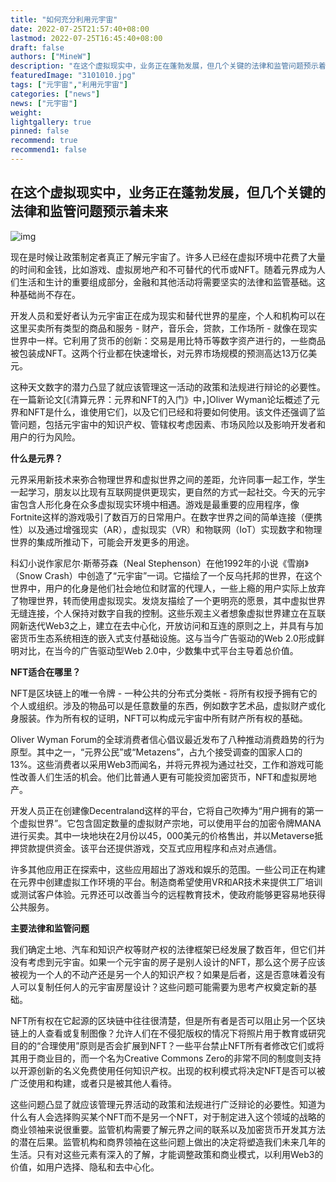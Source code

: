 ```yaml
---
title: "如何充分利用元宇宙"
date: 2022-07-25T21:57:40+08:00
lastmod: 2022-07-25T16:45:40+08:00
draft: false
authors: ["MineW"]
description: "在这个虚拟现实中，业务正在蓬勃发展，但几个关键的法律和监管问题预示着未来。"
featuredImage: "3101010.jpg"
tags: ["元宇宙","利用元宇宙"]
categories: ["news"]
news: ["元宇宙"]
weight: 
lightgallery: true
pinned: false
recommend: true
recommend1: false
---
```


## 在这个虚拟现实中，业务正在蓬勃发展，但几个关键的法律和监管问题预示着未来

![img](https://www.oliverwymanforum.com/future-of-money/2022/may/how-to-make-the-most-out-of-the-metaverse/_jcr_content/banner.coreimg.jpeg/1652730500787/metaverse-image.jpeg)

现在是时候让政策制定者真正了解元宇宙了。许多人已经在虚拟环境中花费了大量的时间和金钱，比如游戏、虚拟房地产和不可替代的代币或NFT。随着元界成为人们生活和生计的重要组成部分，金融和其他活动将需要坚实的法律和监管基础。这种基础尚不存在。

开发人员和爱好者认为元宇宙正在成为现实和替代世界的星座，个人和机构可以在这里买卖所有类型的商品和服务 - 财产，音乐会，贷款，工作场所 - 就像在现实世界中一样。它利用了货币的创新：交易是用比特币等数字资产进行的，一些商品被包装成NFT。这两个行业都在快速增长，对元界市场规模的预测高达13万亿美元。

这种天文数字的潜力凸显了就应该管理这一活动的政策和法规进行辩论的必要性。在一篇新论文[《清算元界：元界和NFT的入门》中，]Oliver Wyman论坛概述了元界和NFT是什么，谁使用它们，以及它们已经和将要如何使用。该文件还强调了监管问题，包括元宇宙中的知识产权、管辖权考虑因素、市场风险以及影响开发者和用户的行为风险。


**什么是元界？**

元界采用新技术来弥合物理世界和虚拟世界之间的差距，允许同事一起工作，学生一起学习，朋友以比现有互联网提供更现实，更自然的方式一起社交。今天的元宇宙包含人形化身在众多虚拟现实环境中相遇。游戏是最重要的应用程序，像Fortnite这样的游戏吸引了数百万的日常用户。在数字世界之间的简单连接（便携性）以及通过增强现实（AR），虚拟现实（VR）和物联网（IoT）实现数字和物理世界的集成所推动下，可能会开发更多的用途。

科幻小说作家尼尔·斯蒂芬森（Neal Stephenson）在他1992年的小说《雪崩》（Snow Crash）中创造了“元宇宙”一词。它描绘了一个反乌托邦的世界，在这个世界中，用户的化身是他们社会地位和财富的代理人，一些上瘾的用户实际上放弃了物理世界，转而使用虚拟现实。发烧友描绘了一个更明亮的愿景，其中虚拟世界无缝连接，个人保持对数字自我的控制。这些乐观主义者想象虚拟世界建立在互联网新迭代Web3之上，建立在去中心化，开放访问和互连的原则之上，并具有与加密货币生态系统相连的嵌入式支付基础设施。这与当今广告驱动的Web 2.0形成鲜明对比，在当今的广告驱动型Web 2.0中，少数集中式平台主导着总价值。

**NFT适合在哪里？**

NFT是区块链上的唯一令牌 - 一种公共的分布式分类帐 - 将所有权授予拥有它的个人或组织。涉及的物品可以是任意数量的东西，例如数字艺术品，虚拟财产或化身服装。作为所有权的证明，NFT可以构成元宇宙中所有财产所有权的基础。

Oliver Wyman Forum的全球消费者信心倡议最近发布了八种推动消费趋势的行为原型。其中之一，“元界公民”或“Metazens”，占九个接受调查的国家人口的13%。这些消费者以采用Web3而闻名，并将元界视为通过社交，工作和游戏可能性改善人们生活的机会。他们比普通人更有可能投资加密货币，NFT和虚拟房地产。

开发人员正在创建像Decentraland这样的平台，它将自己吹捧为“用户拥有的第一个虚拟世界”。它包含固定数量的虚拟财产宗地，可以使用平台的加密令牌MANA进行买卖。其中一块地块在2月份以45，000美元的价格售出，并以Metaverse抵押贷款提供资金。该平台还提供游戏，交互式应用程序和点对点通信。

许多其他应用正在探索中，这些应用超出了游戏和娱乐的范围。一些公司正在构建在元界中创建虚拟工作环境的平台。制造商希望使用VR和AR技术来提供工厂培训或测试客户体验。元界还可以改善当今的远程教育技术，使政府能够更容易地获得公共服务。

**主要法律和监管问题**

我们确定土地、汽车和知识产权等财产权的法律框架已经发展了数百年，但它们并没有考虑到元宇宙。如果一个元宇宙的房子是别人设计的NFT，那么这个房子应该被视为一个人的不动产还是另一个人的知识产权？如果是后者，这是否意味着没有人可以复制任何人的元宇宙房屋设计？这些问题可能需要为思考产权奠定新的基础。

NFT所有权在它起源的区块链中往往很清楚，但是所有者是否可以阻止另一个区块链上的人查看或复制图像？允许人们在不侵犯版权的情况下将照片用于教育或研究目的的“合理使用”原则是否会扩展到NFT？一些平台禁止NFT所有者修改它们或将其用于商业目的，而一个名为Creative Commons Zero的非常不同的制度则支持以开源创新的名义免费使用任何知识产权。出现的权利模式将决定NFT是否可以被广泛使用和构建，或者只是被其他人看待。

这些问题凸显了就应该管理元界活动的政策和法规进行广泛辩论的必要性。知道为什么有人会选择购买某个NFT而不是另一个NFT，对于制定进入这个领域的战略的商业领袖来说很重要。监管机构需要了解元界之间的联系以及加密货币开发其方法的潜在后果。监管机构和商界领袖在这些问题上做出的决定将塑造我们未来几年的生活。只有对这些元素有深入的了解，才能调整政策和商业模式，以利用Web3的价值，如用户选择、隐私和去中心化。